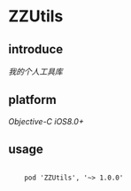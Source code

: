 # ZZUtils

## introduce

*我的个人工具库*

## platform

*Objective-C iOS8.0+*

## usage

```

	pod 'ZZUtils', '~> 1.0.0'
	
```



